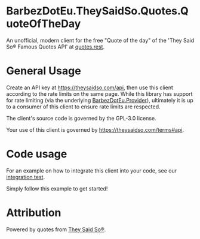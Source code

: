 # BarbezDotEu.TheySaidSo.Quotes.QuoteOfTheDay

An unofficial, modern client for the free "Quote of the day" of the 'They Said So® Famous Quotes API' at [quotes.rest](https://quotes.rest/).

# General Usage

Create an API key at https://theysaidso.com/api, then use this client according to the rate limits on the same page.
While this library has support for rate limiting (via the underlying [BarbezDotEu.Provider](https://www.nuget.org/packages/BarbezDotEu.Provider)), ultimately it is up to a consumer of this client to ensure rate limits are respected. 

The client's source code is governed by the GPL-3.0 license.

Your use of this client is governed by https://theysaidso.com/terms#api.

# Code usage

For an example on how to integrate this client into your code, see our [integration test](https://github.com/hannesbarbez/BarbezDotEu.TheySaidSo.Quotes.QuoteOfTheDay/blob/main/BarbezDotEu.TheySaidSo.Quotes.QuoteOfTheDay.Tests.Integration/QuotesRestClientShould.cs).

Simply follow this example to get started!

# Attribution

Powered by quotes from [They Said So®](https://theysaidso.com "Powered by quotes from theysaidso.com").